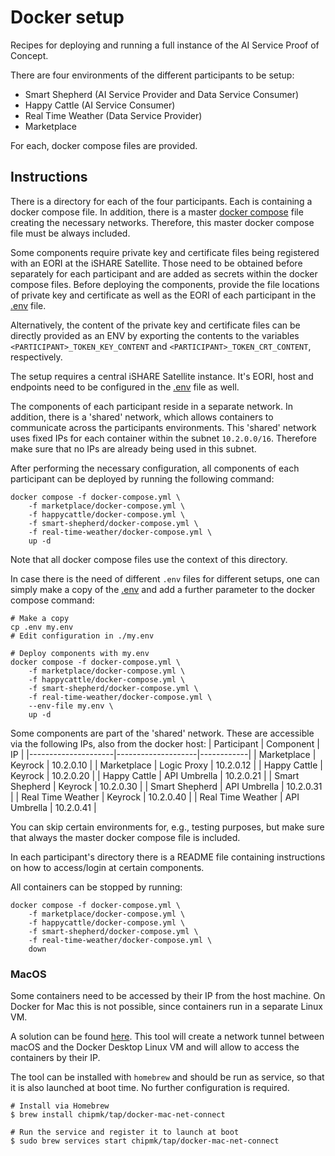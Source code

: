 # Docker setup

Recipes for deploying and running a full instance of the AI Service Proof of Concept.

There are four environments of the different participants to be setup: 
* Smart Shepherd (AI Service Provider and Data Service Consumer)
* Happy Cattle (AI Service Consumer)
* Real Time Weather (Data Service Provider)
* Marketplace

For each, docker compose files are provided. 


## Instructions

There is a directory for each of the four participants. Each is containing a docker compose file. 
In addition, there is a master [docker compose](./docker-compose.yml) file creating the 
necessary networks. Therefore, this master docker compose file must be always included.

Some components require private key and certificate files being registered with an EORI at the 
iSHARE Satellite. Those need to be obtained before separately for each participant and are added 
as secrets within the docker compose files. 
Before deploying the components, provide the file locations of private key and certificate as well 
as the EORI of each participant in 
the [.env](./.env) file.

Alternatively, the content of the private key and certificate files can be directly provided as an ENV by 
exporting the contents to the 
variables `<PARTICIPANT>_TOKEN_KEY_CONTENT` and `<PARTICIPANT>_TOKEN_CRT_CONTENT`, respectively.

The setup requires a central iSHARE Satellite instance. It's EORI, host and endpoints need to be configured 
in the [.env](./.env) file as well.

The components of each participant reside in a separate network. In addition, there is a 'shared' network, 
which allows containers to communicate across the participants environments. This 'shared' network 
uses fixed IPs for each container within the subnet `10.2.0.0/16`. Therefore make sure 
that no IPs are already being used in this subnet.

After performing the necessary configuration, all components of each participant can be deployed by running 
the following command:
```shell
docker compose -f docker-compose.yml \
	-f marketplace/docker-compose.yml \
	-f happycattle/docker-compose.yml \
	-f smart-shepherd/docker-compose.yml \
	-f real-time-weather/docker-compose.yml \
	up -d
```
Note that all docker compose files use the context of this directory.

In case there is the need of different `.env` files for different setups, one can simply make a copy of 
the [.env](./.env) and add a further parameter to the docker compose command:
```shell
# Make a copy
cp .env my.env
# Edit configuration in ./my.env

# Deploy components with my.env
docker compose -f docker-compose.yml \
	-f marketplace/docker-compose.yml \
	-f happycattle/docker-compose.yml \
	-f smart-shepherd/docker-compose.yml \
	-f real-time-weather/docker-compose.yml \
	--env-file my.env \
	up -d
```

Some components are part of the 'shared' network. These are accessible via the following IPs, also from the 
docker host:
| Participant         | Component          | IP         |
|---------------------|--------------------|------------|
| Marketplace         | Keyrock            | 10.2.0.10  |
| Marketplace         | Logic Proxy        | 10.2.0.12  |
| Happy Cattle        | Keyrock            | 10.2.0.20  |
| Happy Cattle        | API Umbrella       | 10.2.0.21  |
| Smart Shepherd      | Keyrock            | 10.2.0.30  |
| Smart Shepherd      | API Umbrella       | 10.2.0.31  |
| Real Time Weather   | Keyrock            | 10.2.0.40  |
| Real Time Weather   | API Umbrella       | 10.2.0.41  |

You can skip certain environments for, e.g., testing purposes, but make sure that always the master docker compose 
file is included.

In each participant's directory there is a README file containing instructions on how to 
access/login at certain components.

All containers can be stopped by running:
```shell
docker compose -f docker-compose.yml \
	-f marketplace/docker-compose.yml \
	-f happycattle/docker-compose.yml \
	-f smart-shepherd/docker-compose.yml \
	-f real-time-weather/docker-compose.yml \
	down
```



### MacOS

Some containers need to be accessed by their IP from the host machine. On Docker for Mac this 
is not possible, since containers run in a separate Linux VM.

A solution can be found [here](https://github.com/chipmk/docker-mac-net-connect). This tool will 
create a network tunnel between macOS and the Docker Desktop Linux VM and will allow to access the 
containers by their IP. 

The tool can be installed with `homebrew` and should be run as service, so that it is also launched 
at boot time. No further configuration is required.

```shell
# Install via Homebrew
$ brew install chipmk/tap/docker-mac-net-connect

# Run the service and register it to launch at boot
$ sudo brew services start chipmk/tap/docker-mac-net-connect
```

